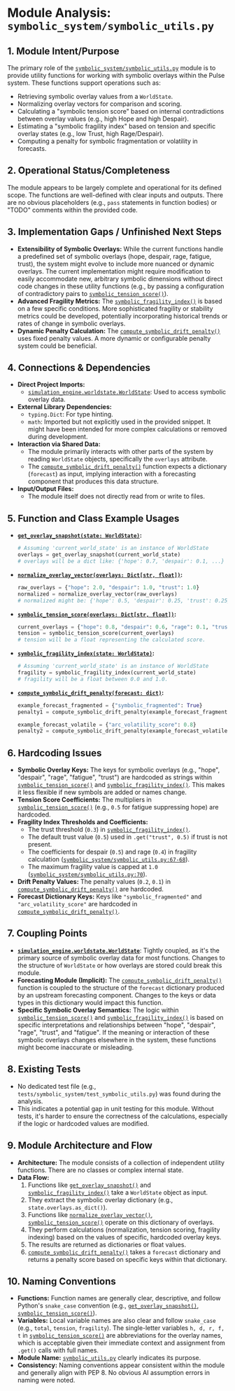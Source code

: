 # Module Analysis: `symbolic_system/symbolic_utils.py`

## 1. Module Intent/Purpose

The primary role of the [`symbolic_system/symbolic_utils.py`](symbolic_system/symbolic_utils.py:) module is to provide utility functions for working with symbolic overlays within the Pulse system. These functions support operations such as:
*   Retrieving symbolic overlay values from a `WorldState`.
*   Normalizing overlay vectors for comparison and scoring.
*   Calculating a "symbolic tension score" based on internal contradictions between overlay values (e.g., high Hope and high Despair).
*   Estimating a "symbolic fragility index" based on tension and specific overlay states (e.g., low Trust, high Rage/Despair).
*   Computing a penalty for symbolic fragmentation or volatility in forecasts.

## 2. Operational Status/Completeness

The module appears to be largely complete and operational for its defined scope. The functions are well-defined with clear inputs and outputs. There are no obvious placeholders (e.g., `pass` statements in function bodies) or "TODO" comments within the provided code.

## 3. Implementation Gaps / Unfinished Next Steps

*   **Extensibility of Symbolic Overlays:** While the current functions handle a predefined set of symbolic overlays (hope, despair, rage, fatigue, trust), the system might evolve to include more nuanced or dynamic overlays. The current implementation might require modification to easily accommodate new, arbitrary symbolic dimensions without direct code changes in these utility functions (e.g., by passing a configuration of contradictory pairs to [`symbolic_tension_score()`](symbolic_system/symbolic_utils.py:33)).
*   **Advanced Fragility Metrics:** The [`symbolic_fragility_index()`](symbolic_system/symbolic_utils.py:54) is based on a few specific conditions. More sophisticated fragility or stability metrics could be developed, potentially incorporating historical trends or rates of change in symbolic overlays.
*   **Dynamic Penalty Calculation:** The [`compute_symbolic_drift_penalty()`](symbolic_system/symbolic_utils.py:73) uses fixed penalty values. A more dynamic or configurable penalty system could be beneficial.

## 4. Connections & Dependencies

*   **Direct Project Imports:**
    *   [`simulation_engine.worldstate.WorldState`](simulation_engine/worldstate.py:): Used to access symbolic overlay data.
*   **External Library Dependencies:**
    *   `typing.Dict`: For type hinting.
    *   `math`: Imported but not explicitly used in the provided snippet. It might have been intended for more complex calculations or removed during development.
*   **Interaction via Shared Data:**
    *   The module primarily interacts with other parts of the system by reading `WorldState` objects, specifically the `overlays` attribute.
    *   The [`compute_symbolic_drift_penalty()`](symbolic_system/symbolic_utils.py:73) function expects a dictionary (`forecast`) as input, implying interaction with a forecasting component that produces this data structure.
*   **Input/Output Files:**
    *   The module itself does not directly read from or write to files.

## 5. Function and Class Example Usages

*   **[`get_overlay_snapshot(state: WorldState)`](symbolic_system/symbolic_utils.py:16):**
    ```python
    # Assuming 'current_world_state' is an instance of WorldState
    overlays = get_overlay_snapshot(current_world_state)
    # overlays will be a dict like: {'hope': 0.7, 'despair': 0.1, ...}
    ```
*   **[`normalize_overlay_vector(overlays: Dict[str, float])`](symbolic_system/symbolic_utils.py:23):**
    ```python
    raw_overlays = {"hope": 2.0, "despair": 1.0, "trust": 1.0}
    normalized = normalize_overlay_vector(raw_overlays)
    # normalized might be: {'hope': 0.5, 'despair': 0.25, 'trust': 0.25}
    ```
*   **[`symbolic_tension_score(overlays: Dict[str, float])`](symbolic_system/symbolic_utils.py:33):**
    ```python
    current_overlays = {"hope": 0.8, "despair": 0.6, "rage": 0.1, "trust": 0.9, "fatigue": 0.2}
    tension = symbolic_tension_score(current_overlays)
    # tension will be a float representing the calculated score.
    ```
*   **[`symbolic_fragility_index(state: WorldState)`](symbolic_system/symbolic_utils.py:54):**
    ```python
    # Assuming 'current_world_state' is an instance of WorldState
    fragility = symbolic_fragility_index(current_world_state)
    # fragility will be a float between 0.0 and 1.0.
    ```
*   **[`compute_symbolic_drift_penalty(forecast: dict)`](symbolic_system/symbolic_utils.py:73):**
    ```python
    example_forecast_fragmented = {"symbolic_fragmented": True}
    penalty1 = compute_symbolic_drift_penalty(example_forecast_fragmented) # 0.2

    example_forecast_volatile = {"arc_volatility_score": 0.8}
    penalty2 = compute_symbolic_drift_penalty(example_forecast_volatile) # 0.1
    ```

## 6. Hardcoding Issues

*   **Symbolic Overlay Keys:** The keys for symbolic overlays (e.g., "hope", "despair", "rage", "fatigue", "trust") are hardcoded as strings within [`symbolic_tension_score()`](symbolic_system/symbolic_utils.py:33) and [`symbolic_fragility_index()`](symbolic_system/symbolic_utils.py:54). This makes it less flexible if new symbols are added or names change.
*   **Tension Score Coefficients:** The multipliers in [`symbolic_tension_score()`](symbolic_system/symbolic_utils.py:33) (e.g., `0.5` for fatigue suppressing hope) are hardcoded.
*   **Fragility Index Thresholds and Coefficients:**
    *   The trust threshold (`0.3`) in [`symbolic_fragility_index()`](symbolic_system/symbolic_utils.py:66).
    *   The default trust value (`0.5`) used in `.get("trust", 0.5)` if trust is not present.
    *   The coefficients for despair (`0.5`) and rage (`0.4`) in fragility calculation ([`symbolic_system/symbolic_utils.py:67-68`](symbolic_system/symbolic_utils.py:67-68)).
    *   The maximum fragility value is capped at `1.0` ([`symbolic_system/symbolic_utils.py:70`](symbolic_system/symbolic_utils.py:70)).
*   **Drift Penalty Values:** The penalty values (`0.2`, `0.1`) in [`compute_symbolic_drift_penalty()`](symbolic_system/symbolic_utils.py:73) are hardcoded.
*   **Forecast Dictionary Keys:** Keys like `"symbolic_fragmented"` and `"arc_volatility_score"` are hardcoded in [`compute_symbolic_drift_penalty()`](symbolic_system/symbolic_utils.py:73).

## 7. Coupling Points

*   **[`simulation_engine.worldstate.WorldState`](simulation_engine/worldstate.py:)**: Tightly coupled, as it's the primary source of symbolic overlay data for most functions. Changes to the structure of `WorldState` or how overlays are stored could break this module.
*   **Forecasting Module (Implicit):** The [`compute_symbolic_drift_penalty()`](symbolic_system/symbolic_utils.py:73) function is coupled to the structure of the `forecast` dictionary produced by an upstream forecasting component. Changes to the keys or data types in this dictionary would impact this function.
*   **Specific Symbolic Overlay Semantics:** The logic within [`symbolic_tension_score()`](symbolic_system/symbolic_utils.py:33) and [`symbolic_fragility_index()`](symbolic_system/symbolic_utils.py:54) is based on specific interpretations and relationships between "hope", "despair", "rage", "trust", and "fatigue". If the meaning or interaction of these symbolic overlays changes elsewhere in the system, these functions might become inaccurate or misleading.

## 8. Existing Tests

*   No dedicated test file (e.g., `tests/symbolic_system/test_symbolic_utils.py`) was found during the analysis.
*   This indicates a potential gap in unit testing for this module. Without tests, it's harder to ensure the correctness of the calculations, especially if the logic or hardcoded values are modified.

## 9. Module Architecture and Flow

*   **Architecture:** The module consists of a collection of independent utility functions. There are no classes or complex internal state.
*   **Data Flow:**
    1.  Functions like [`get_overlay_snapshot()`](symbolic_system/symbolic_utils.py:16) and [`symbolic_fragility_index()`](symbolic_system/symbolic_utils.py:54) take a `WorldState` object as input.
    2.  They extract the symbolic overlay dictionary (e.g., `state.overlays.as_dict()`).
    3.  Functions like [`normalize_overlay_vector()`](symbolic_system/symbolic_utils.py:23), [`symbolic_tension_score()`](symbolic_system/symbolic_utils.py:33) operate on this dictionary of overlays.
    4.  They perform calculations (normalization, tension scoring, fragility indexing) based on the values of specific, hardcoded overlay keys.
    5.  The results are returned as dictionaries or float values.
    6.  [`compute_symbolic_drift_penalty()`](symbolic_system/symbolic_utils.py:73) takes a `forecast` dictionary and returns a penalty score based on specific keys within that dictionary.

## 10. Naming Conventions

*   **Functions:** Function names are generally clear, descriptive, and follow Python's `snake_case` convention (e.g., [`get_overlay_snapshot()`](symbolic_system/symbolic_utils.py:16), [`symbolic_tension_score()`](symbolic_system/symbolic_utils.py:33)).
*   **Variables:** Local variable names are also clear and follow `snake_case` (e.g., `total`, `tension`, `fragility`). The single-letter variables `h, d, r, f, t` in [`symbolic_tension_score()`](symbolic_system/symbolic_utils.py:38) are abbreviations for the overlay names, which is acceptable given their immediate context and assignment from `.get()` calls with full names.
*   **Module Name:** [`symbolic_utils.py`](symbolic_system/symbolic_utils.py:) clearly indicates its purpose.
*   **Consistency:** Naming conventions appear consistent within the module and generally align with PEP 8. No obvious AI assumption errors in naming were noted.
